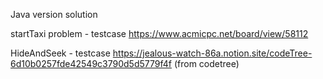 Java version solution

startTaxi problem - testcase
https://www.acmicpc.net/board/view/58112

HideAndSeek - testcase
https://jealous-watch-86a.notion.site/codeTree-6d10b0257fde42549c3790d5d5779f4f (from codetree)
